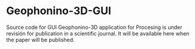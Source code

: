 # Geophonino-3D-GUI
Source code for GUI Geophonino-3D application for Procesing is under revisión for publication in a scientific journal.
It will be available here when the paper will be published.
